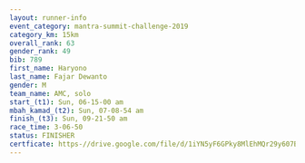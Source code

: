```yaml
---
layout: runner-info 
event_category: mantra-summit-challenge-2019 
category_km: 15km 
overall_rank: 63
gender_rank: 49
bib: 789
first_name: Haryono
last_name: Fajar Dewanto
gender: M
team_name: AMC, solo
start_(t1): Sun, 06-15-00 am
mbah_kamad_(t2): Sun, 07-08-54 am
finish_(t3): Sun, 09-21-50 am
race_time: 3-06-50
status: FINISHER
certficate: https-//drive.google.com/file/d/1iYN5yF6GPky8MlEhMQr29y607Bxh41mi/view?usp=sharing
---
```

